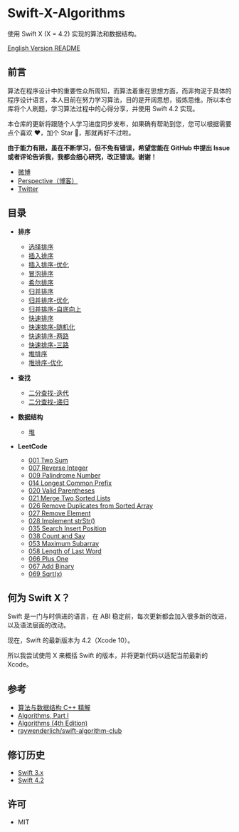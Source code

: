 # Swift-X-Algorithms

使用 Swift X (X = 4.2) 实现的算法和数据结构。

[English Version README](README.md)

## 前言

算法在程序设计中的重要性众所周知，而算法着重在思想方面，而非拘泥于具体的程序设计语言，本人目前在努力学习算法，目的是开阔思想，锻炼思维。所以本仓库将个人刷题，学习算法过程中的心得分享，并使用 Swift 4.2 实现。

本仓库的更新将跟随个人学习进度同步发布，如果确有帮助到您，您可以根据需要点个喜欢 ❤️，加个 Star 🌟，那就再好不过啦。

**由于能力有限，虽在不断学习，但不免有错误，希望您能在 GitHub 中提出 Issue 或者评论告诉我，我都会细心研究，改正错误。谢谢！**

- [微博](http://weibo.com/375975847)
- [Perspective（博客）](https://github.com/kingcos/Perspective)
- [Twitter](https://twitter.com/mmdadao)

## 目录

- **排序**
  - [选择排序](/Sort/01-SelectionSort)
  - [插入排序](/Sort/02-InsertionSort)
  - [插入排序-优化](/Sort/03-InsertionSort-Advanced)
  - [冒泡排序](/Sort/04-BubbleSort)
  - [希尔排序](/Sort/05-ShellSort)
  - [归并排序](/Sort/06-MergeSort)
  - [归并排序-优化](/Sort/07-MergeSort-Advanced)
  - [归并排序-自底向上](/Sort/08-MergeSort-BottomUp)
  - [快速排序](/Sort/09-QuickSort)
  - [快速排序-随机化](/Sort/10-QuickSort-Randomized)
  - [快速排序-两路](/Sort/11-QuickSort-2-Way)
  - [快速排序-三路](/Sort/12-QuickSort-3-Way)
  - [堆排序](/Sort/13-HeapSort)
  - [堆排序-优化](/Sort/14-HeapSort-Advanced)

- **查找**
  - [二分查找-迭代](/Search/01-BinarySearch-Iteratively)
  - [二分查找-递归](/Search/02-BinarySearch-Recursively)

- **数据结构**
  - [堆](/DataStructure/01-Heap)

- **LeetCode**
  - [001 Two Sum](/LeetCode/001-Two-Sum)
  - [007 Reverse Integer](/LeetCode/007-Reverse-Integer)
  - [009 Palindrome Number](/LeetCode/009-Palindrome-Number)
  - [014 Longest Common Prefix](/LeetCode/014-Longest-Common-Prefix)
  - [020 Valid Parentheses](/LeetCode/020-Valid-Parentheses)
  - [021 Merge Two Sorted Lists](/LeetCode/021-Merge-Two-Sorted-Lists)
  - [026 Remove Duplicates from Sorted Array](/LeetCode/026-Remove-Duplicates-from-Sorted-Array)
  - [027 Remove Element](/LeetCode/027-Remove-Element)
  - [028 Implement strStr()](/LeetCode/028-Implement-strStr())
  - [035 Search Insert Position](/LeetCode/035-Search-Insert-Position)
  - [038 Count and Say](/LeetCode/038-Count-and-Say)
  - [053 Maximum Subarray](/LeetCode/053-Maximum-Subarray)
  - [058 Length of Last Word](/LeetCode/058-Length-of-Last-Word)
  - [066 Plus One](/LeetCode/066-Plus-One)
  - [067 Add Binary](/LeetCode/067-Add-Binary)
  - [069 Sqrt(x)](/LeetCode/069-Sqrt(x))

## 何为 Swift X？

Swift 是一门与时俱进的语言，在 ABI 稳定前，每次更新都会加入很多新的改进，以及语法层面的改动。

现在，Swift 的最新版本为 4.2（Xcode 10）。

所以我尝试使用 X 来概括 Swift 的版本，并将更新代码以适配当前最新的 Xcode。

## 参考

- [算法与数据结构 C++ 精解](http://coding.imooc.com/class/71.html)
- [Algorithms, Part I](https://www.coursera.org/learn/introduction-to-algorithms)
- [Algorithms (4th Edition)](https://www.amazon.com/Algorithms-4th-Robert-Sedgewick/dp/032157351X/ref=sr_1_2?ie=UTF8&qid=1481002530&sr=8-2&keywords=algorithms)
- [raywenderlich/swift-algorithm-club](https://github.com/raywenderlich/swift-algorithm-club)

## 修订历史

- [Swift 3.x](https://github.com/kingcos/Swift-X-Algorithms/tree/swift_3.x)
- [Swift 4.2](https://github.com/kingcos/Swift-X-Algorithms/tree/master)

## 许可

- MIT
